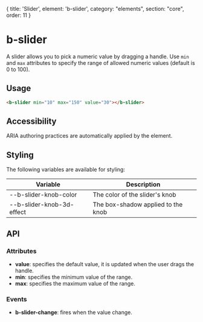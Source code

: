 {
  title: 'Slider',
  element: 'b-slider',
  category: "elements",
  section: "core",
  order: 11
}

# b-slider

A slider allows you to pick a numeric value by dragging a handle. Use `min` and `max` attributes to specify the range of allowed numeric values (default is 0 to 100).

## Usage

``` html
<b-slider min="10" max="150" value="30"></b-slider>
```

## Accessibility

ARIA authoring practices are automatically applied by the element.

## Styling
The following variables are available for styling:

| Variable                         | Description                        |
|----------------------------------|------------------------------------|
| --b-slider-knob-color            | The color of the slider's knob     |
| --b-slider-knob-3d-effect        | The box-shadow applied to the knob |

## API

### Attributes
- __value__: specifies the default value, it is updated when the user drags the handle.
- __min__: specifies the minimum value of the range.
- __max__: specifies the maximum value of the range.

### Events
- __b-slider-change__: fires when the value change.